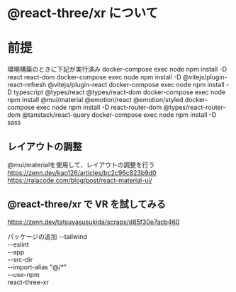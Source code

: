 <h1>@react-three/xr について</h1>

# 前提
環境構築のときに下記が実行済み
docker-compose exec node npm install -D react react-dom
docker-compose exec node npm install -D @vitejs/plugin-react-refresh @vitejs/plugin-react
docker-compose exec node npm install -D typescript @types/react @types/react-dom
docker-compose exec node npm install @mui/material @emotion/react @emotion/styled
docker-compose exec node npm install -D react-router-dom @types/react-router-dom @tanstack/react-query
docker-compose exec node npm install -D sass

## レイアウトの調整
@mui/materialを使用して、レイアウトの調整を行う
https://zenn.dev/kao126/articles/bc2c96c823b9d0
https://ralacode.com/blog/post/react-material-ui/


## @react-three/xr で VR を試してみる
https://zenn.dev/tatsuyasusukida/scraps/d85f30e7acb460

パッケージの追加
--tailwind \
--eslint \
--app \
--src-dir \
--import-alias "@/*" \
--use-npm \
react-three-xr
